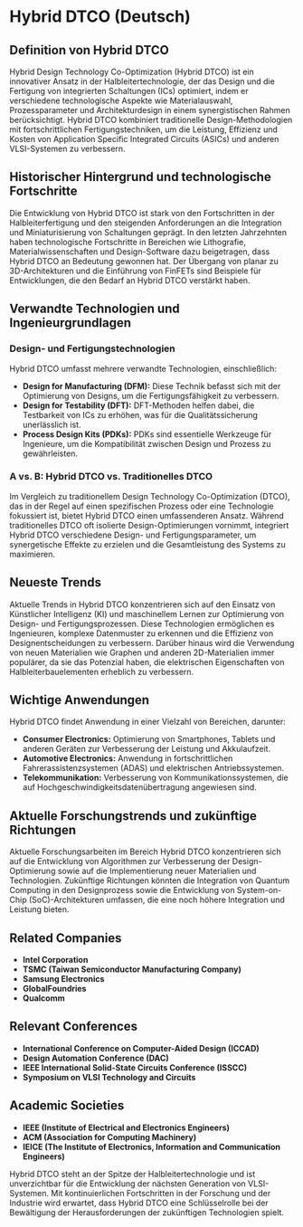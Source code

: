 # Hybrid DTCO (Deutsch)

## Definition von Hybrid DTCO

Hybrid Design Technology Co-Optimization (Hybrid DTCO) ist ein innovativer Ansatz in der Halbleitertechnologie, der das Design und die Fertigung von integrierten Schaltungen (ICs) optimiert, indem er verschiedene technologische Aspekte wie Materialauswahl, Prozessparameter und Architekturdesign in einem synergistischen Rahmen berücksichtigt. Hybrid DTCO kombiniert traditionelle Design-Methodologien mit fortschrittlichen Fertigungstechniken, um die Leistung, Effizienz und Kosten von Application Specific Integrated Circuits (ASICs) und anderen VLSI-Systemen zu verbessern.

## Historischer Hintergrund und technologische Fortschritte

Die Entwicklung von Hybrid DTCO ist stark von den Fortschritten in der Halbleiterfertigung und den steigenden Anforderungen an die Integration und Miniaturisierung von Schaltungen geprägt. In den letzten Jahrzehnten haben technologische Fortschritte in Bereichen wie Lithografie, Materialwissenschaften und Design-Software dazu beigetragen, dass Hybrid DTCO an Bedeutung gewonnen hat. Der Übergang von planar zu 3D-Architekturen und die Einführung von FinFETs sind Beispiele für Entwicklungen, die den Bedarf an Hybrid DTCO verstärkt haben.

## Verwandte Technologien und Ingenieurgrundlagen

### Design- und Fertigungstechnologien

Hybrid DTCO umfasst mehrere verwandte Technologien, einschließlich:

- **Design for Manufacturing (DFM):** Diese Technik befasst sich mit der Optimierung von Designs, um die Fertigungsfähigkeit zu verbessern.
- **Design for Testability (DFT):** DFT-Methoden helfen dabei, die Testbarkeit von ICs zu erhöhen, was für die Qualitätssicherung unerlässlich ist.
- **Process Design Kits (PDKs):** PDKs sind essentielle Werkzeuge für Ingenieure, um die Kompatibilität zwischen Design und Prozess zu gewährleisten.

### A vs. B: Hybrid DTCO vs. Traditionelles DTCO

Im Vergleich zu traditionellem Design Technology Co-Optimization (DTCO), das in der Regel auf einen spezifischen Prozess oder eine Technologie fokussiert ist, bietet Hybrid DTCO einen umfassenderen Ansatz. Während traditionelles DTCO oft isolierte Design-Optimierungen vornimmt, integriert Hybrid DTCO verschiedene Design- und Fertigungsparameter, um synergetische Effekte zu erzielen und die Gesamtleistung des Systems zu maximieren.

## Neueste Trends

Aktuelle Trends in Hybrid DTCO konzentrieren sich auf den Einsatz von Künstlicher Intelligenz (KI) und maschinellem Lernen zur Optimierung von Design- und Fertigungsprozessen. Diese Technologien ermöglichen es Ingenieuren, komplexe Datenmuster zu erkennen und die Effizienz von Designentscheidungen zu verbessern. Darüber hinaus wird die Verwendung von neuen Materialien wie Graphen und anderen 2D-Materialien immer populärer, da sie das Potenzial haben, die elektrischen Eigenschaften von Halbleiterbauelementen erheblich zu verbessern.

## Wichtige Anwendungen

Hybrid DTCO findet Anwendung in einer Vielzahl von Bereichen, darunter:

- **Consumer Electronics:** Optimierung von Smartphones, Tablets und anderen Geräten zur Verbesserung der Leistung und Akkulaufzeit.
- **Automotive Electronics:** Anwendung in fortschrittlichen Fahrerassistenzsystemen (ADAS) und elektrischen Antriebssystemen.
- **Telekommunikation:** Verbesserung von Kommunikationssystemen, die auf Hochgeschwindigkeitsdatenübertragung angewiesen sind.

## Aktuelle Forschungstrends und zukünftige Richtungen

Aktuelle Forschungsarbeiten im Bereich Hybrid DTCO konzentrieren sich auf die Entwicklung von Algorithmen zur Verbesserung der Design-Optimierung sowie auf die Implementierung neuer Materialien und Technologien. Zukünftige Richtungen könnten die Integration von Quantum Computing in den Designprozess sowie die Entwicklung von System-on-Chip (SoC)-Architekturen umfassen, die eine noch höhere Integration und Leistung bieten.

## Related Companies

- **Intel Corporation**
- **TSMC (Taiwan Semiconductor Manufacturing Company)**
- **Samsung Electronics**
- **GlobalFoundries**
- **Qualcomm**

## Relevant Conferences

- **International Conference on Computer-Aided Design (ICCAD)**
- **Design Automation Conference (DAC)**
- **IEEE International Solid-State Circuits Conference (ISSCC)**
- **Symposium on VLSI Technology and Circuits**

## Academic Societies

- **IEEE (Institute of Electrical and Electronics Engineers)**
- **ACM (Association for Computing Machinery)**
- **IEICE (The Institute of Electronics, Information and Communication Engineers)**

Hybrid DTCO steht an der Spitze der Halbleitertechnologie und ist unverzichtbar für die Entwicklung der nächsten Generation von VLSI-Systemen. Mit kontinuierlichen Fortschritten in der Forschung und der Industrie wird erwartet, dass Hybrid DTCO eine Schlüsselrolle bei der Bewältigung der Herausforderungen der zukünftigen Technologien spielt.